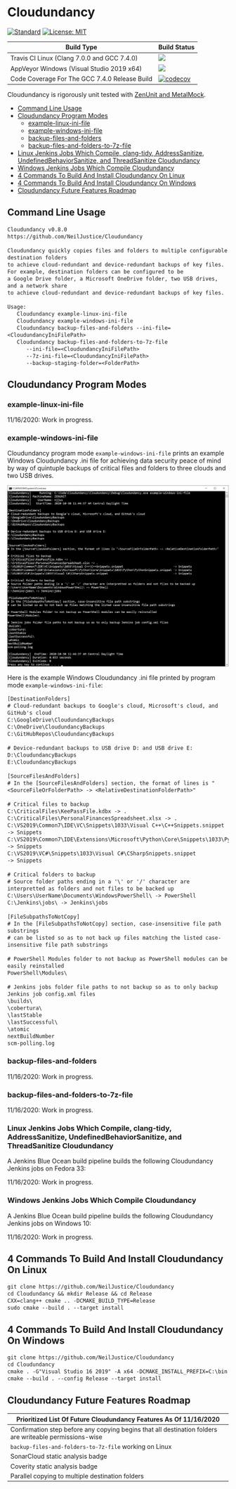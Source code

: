 # Cloudundancy

[![Standard](https://img.shields.io/badge/c%2B%2B-17-blue.svg)](https://en.wikipedia.org/wiki/C%2B%2B17) [![License: MIT](https://img.shields.io/badge/License-MIT-blue.svg)](https://opensource.org/licenses/MIT)

|Build Type|Build Status|
|----------|------------|
|Travis CI Linux (Clang 7.0.0 and GCC 7.4.0)|<a href="https://travis-ci.org/NeilJustice/Cloudundancy"><img src="https://travis-ci.org/NeilJustice/Cloudundancy.svg?branch=main"/></a>|
|AppVeyor Windows (Visual Studio 2019 x64)|<a href="https://ci.appveyor.com/project/NeilJustice/Cloudundancy"><img src="https://ci.appveyor.com/api/projects/status/ygwr3rb9spwhy4u0?svg=true"/></a>|
|Code Coverage For The GCC 7.4.0 Release Build|[![codecov](https://codecov.io/gh/NeilJustice/Cloudundancy/branch/main/graph/badge.svg?token=ruXbRPB1CQ)](https://codecov.io/gh/NeilJustice/Cloudundancy)|

Cloudundancy is rigorously unit tested with <a href="https://github.com/NeilJustice/ZenUnitAndMetalMock">ZenUnit and MetalMock</a>.

* [Command Line Usage](#command-line-usage)
* [Cloudundancy Program Modes](#cloudundancy-program-modes)
   * [example-linux-ini-file](#example-linux-ini-file)
   * [example-windows-ini-file](#example-windows-ini-file)
   * [backup-files-and-folders](#backup-files-and-folders)
   * [backup-files-and-folders-to-7z-file](#backup-files-and-folders-to-7z-file)
* [Linux Jenkins Jobs Which Compile, clang-tidy, AddressSanitize, UndefinedBehaviorSanitize, and ThreadSanitize Cloudundancy](#linux-jenkins-jobs-which-compile-clang-tidy-addresssanitize-undefinedbehaviorsanitize-and-threadsanitize-cloudundancy)
* [Windows Jenkins Jobs Which Compile Cloudundancy](#windows-jenkins-jobs-which-compile-cloudundancy)
* [4 Commands To Build And Install Cloudundancy On Linux](#4-commands-to-build-and-install-cloudundancy-on-linux)
* [4 Commands To Build And Install Cloudundancy On Windows](#4-commands-to-build-and-install-cloudundancy-on-windows)
* [Cloudundancy Future Features Roadmap](#cloudundancy-future-features-roadmap)

## Command Line Usage

```
Cloudundancy v0.8.0
https://github.com/NeilJustice/Cloudundancy

Cloudundancy quickly copies files and folders to multiple configurable destination folders
to achieve cloud-redundant and device-redundant backups of key files.
For example, destination folders can be configured to be
a Google Drive folder, a Microsoft OneDrive folder, two USB drives, and a network share
to achieve cloud-redundant and device-redundant backups of key files.

Usage:
   Cloudundancy example-linux-ini-file
   Cloudundancy example-windows-ini-file
   Cloudundancy backup-files-and-folders --ini-file=<CloudundancyIniFilePath>
   Cloudundancy backup-files-and-folders-to-7z-file
      --ini-file=<CloudundancyIniFilePath>
      --7z-ini-file=<CloudundancyIniFilePath>
      --backup-staging-folder=<FolderPath>
```

## Cloudundancy Program Modes

### example-linux-ini-file

11/16/2020: Work in progress.

### example-windows-ini-file

Cloudundancy program mode `example-windows-ini-file` prints an example Windows Cloudundancy .ini file for achieving data security peace of mind by way of quintuple backups of critical files and folders to three clouds and two USB drives.

![Example Windows Cloudundancy .ini File](Screenshots/ExampleWindowsCloudundancyIniFile.png)

Here is the example Windows Cloudundancy .ini file printed by program mode `example-windows-ini-file`:

```
[DestinationFolders]
# Cloud-redundant backups to Google's cloud, Microsoft's cloud, and GitHub's cloud
C:\GoogleDrive\CloudundancyBackups
C:\OneDrive\CloudundancyBackups
C:\GitHubRepos\CloudundancyBackups

# Device-redundant backups to USB drive D: and USB drive E:
D:\CloudundancyBackups
E:\CloudundancyBackups

[SourceFilesAndFolders]
# In the [SourceFilesAndFolders] section, the format of lines is "<SourceFileOrFolderPath> -> <RelativeDestinationFolderPath>"

# Critical files to backup
C:\CriticalFiles\KeePassFile.kdbx -> .
C:\CriticalFiles\PersonalFinancesSpreadsheet.xlsx -> .
C:\VS2019\Common7\IDE\VC\Snippets\1033\Visual C++\C++Snippets.snippet                              -> Snippets
C:\VS2019\Common7\IDE\Extensions\Microsoft\Python\Core\Snippets\1033\Python\PythonSnippets.snippet -> Snippets
C:\VS2019\VC#\Snippets\1033\Visual C#\CSharpSnippets.snippet                                       -> Snippets

# Critical folders to backup
# Source folder paths ending in a '\' or '/' character are interpretted as folders and not files to be backed up
C:\Users\UserName\Documents\WindowsPowerShell\ -> PowerShell
C:\Jenkins\jobs\ -> Jenkins\jobs

[FileSubpathsToNotCopy]
# In the [FileSubpathsToNotCopy] section, case-insensitive file path substrings
# can be listed so as to not back up files matching the listed case-insensitive file path substrings

# PowerShell Modules folder to not backup as PowerShell modules can be easily reinstalled
PowerShell\Modules\

# Jenkins jobs folder file paths to not backup so as to only backup Jenkins job config.xml files
\builds\
\cobertura\
\lastStable
\lastSuccessful\
\atomic
nextBuildNumber
scm-polling.log
```

### backup-files-and-folders

11/16/2020: Work in progress.

### backup-files-and-folders-to-7z-file

11/16/2020: Work in progress.

### Linux Jenkins Jobs Which Compile, clang-tidy, AddressSanitize, UndefinedBehaviorSanitize, and ThreadSanitize Cloudundancy

A Jenkins Blue Ocean build pipeline builds the following Cloudundancy Jenkins jobs on Fedora 33:

11/16/2020: Work in progress.

### Windows Jenkins Jobs Which Compile Cloudundancy

A Jenkins Blue Ocean build pipeline builds the following Cloudundancy Jenkins jobs on Windows 10:

11/16/2020: Work in progress.

## 4 Commands To Build And Install Cloudundancy On Linux

```
git clone https://github.com/NeilJustice/Cloudundancy
cd Cloudundancy && mkdir Release && cd Release
CXX=clang++ cmake .. -DCMAKE_BUILD_TYPE=Release
sudo cmake --build . --target install
```

## 4 Commands To Build And Install Cloudundancy On Windows

```
git clone https://github.com/NeilJustice/Cloudundancy
cd Cloudundancy
cmake . -G"Visual Studio 16 2019" -A x64 -DCMAKE_INSTALL_PREFIX=C:\bin
cmake --build . --config Release --target install
```

## Cloudundancy Future Features Roadmap

|Prioritized List Of Future Cloudundancy Features As Of 11/16/2020|
|-----------------------------------------------------------------|
|Confirmation step before any copying begins that all destination folders are writeable permissions-wise|
|`backup-files-and-folders-to-7z-file` working on Linux|
|SonarCloud static analysis badge|
|Coverity static analysis badge|
|Parallel copying to multiple destination folders|
